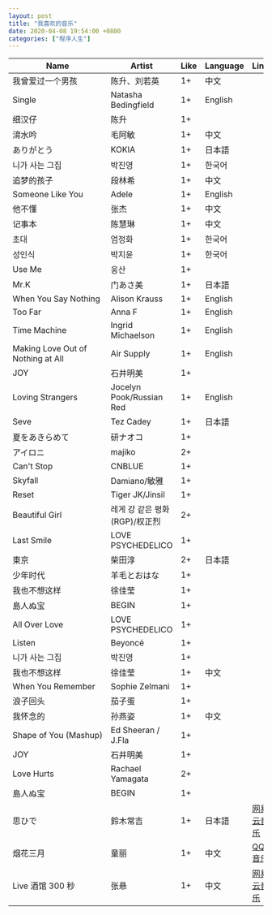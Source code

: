 ```yaml
---
layout: post
title: "我喜欢的音乐"
date: 2020-04-08 19:54:00 +0800
categories: ["程序人生"]
---
```


| Name                              | Artist                         | Like | Language | Links                                                              |
| --------------------------------- | ------------------------------ | ---- | -------- | ------------------------------------------------------------------ |
| 我曾爱过一个男孩                  | 陈升、刘若英                   | 1+   | 中文     |                                                                    |
| Single                            | Natasha Bedingfield            | 1+   | English  |                                                                    |
| 细汉仔                            | 陈升                           | 1+   |          |                                                                    |
| 淯水吟                            | 毛阿敏                         | 1+   | 中文     |                                                                    |
| ありがとう                        | KOKIA                          | 1+   | 日本語   |                                                                    |
| 니가 사는 그집                    | 박진영                         | 1+   | 한국어   |                                                                    |
| 追梦的孩子                        | 段林希                         | 1+   | 中文     |                                                                    |
| Someone Like You                  | Adele                          | 1+   | English  |                                                                    |
| 他不懂                            | 张杰                           | 1+   | 中文     |                                                                    |
| 记事本                            | 陈慧琳                         | 1+   | 中文     |                                                                    |
| 초대                              | 엄정화                         | 1+   | 한국어   |                                                                    |
| 성인식                            | 박지윤                         | 1+   | 한국어   |                                                                    |
| Use Me                            | 웅산                           | 1+   |          |                                                                    |
| Mr.K                              | 门あさ美                       | 1+   | 日本語   |                                                                    |
| When You Say Nothing              | Alison Krauss                  | 1+   | English  |                                                                    |
| Too Far                           | Anna F                         | 1+   | English  |                                                                    |
| Time Machine                      | Ingrid Michaelson              | 1+   | English  |                                                                    |
| Making Love Out of Nothing at All | Air Supply                     | 1+   | English  |                                                                    |
| JOY                               | 石井明美                       | 1+   |          |                                                                    |
| Loving Strangers                  | Jocelyn Pook/Russian Red       | 1+   | English  |                                                                    |
| Seve                              | Tez Cadey                      | 1+   | 日本語   |                                                                    |
| 夏をあきらめて                    | 研ナオコ                       | 1+   |          |                                                                    |
| アイロニ                          | majiko                         | 2+   |          |                                                                    |
| Can't Stop                        | CNBLUE                         | 1+   |          |                                                                    |
| Skyfall                           | Damiano/敏雅                   | 1+   |          |                                                                    |
| Reset                             | Tiger JK/Jinsil                | 1+   |          |                                                                    |
| Beautiful Girl                    | 레게 강 같은 평화 (RGP)/权正烈 | 2+   |          |                                                                    |
| Last Smile                        | LOVE PSYCHEDELICO              | 1+   |          |                                                                    |
| 東京                              | 柴田淳                         | 2+   | 日本語   |                                                                    |
| 少年时代                          | 羊毛とおはな                   | 1+   |          |                                                                    |
| 我也不想这样                      | 徐佳莹                         | 1+   |          |                                                                    |
| 島人ぬ宝                          | BEGIN                          | 1+   |          |                                                                    |
| All Over Love                     | LOVE PSYCHEDELICO              | 1+   |          |                                                                    |
| Listen                            | Beyoncé                        | 1+   |          |                                                                    |
| 니가 사는 그집                    | 박진영                         | 1+   |          |                                                                    |
| 我也不想这样                      | 徐佳莹                         | 1+   | 中文     |                                                                    |
| When You Remember                 | Sophie Zelmani                 | 1+   |          |                                                                    |
| 浪子回头                          | 茄子蛋                         | 1+   |          |                                                                    |
| 我怀念的                          | 孙燕姿                         | 1+   | 中文     |                                                                    |
| Shape of You (Mashup)             | Ed Sheeran / J.Fla             | 1+   |          |                                                                    |
| JOY                               | 石井明美                       | 1+   |          |                                                                    |
| Love Hurts                        | Rachael Yamagata               | 2+   |          |                                                                    |
| 島人ぬ宝                          | BEGIN                          | 1+   |          |                                                                    |
| 思ひで                            | 鈴木常吉                       | 1+   | 日本語   | [网易云音乐](http://music.163.com/song/22754969/?userid=268512663) |
| 烟花三月                          | 童丽                           | 1+   | 中文     | [QQ 音乐](https://c.y.qq.com/base/fcgi-bin/u?__=nzSdkcg)           |
| Live 酒馆 300 秒                  | 张悬                           | 1+   | 中文     | [网易云音乐](http://music.163.com/song/326734/?userid=268512663)   |
